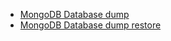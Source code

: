 - [MongoDB Database dump](./take_mongodb_dump.md)
- [MongoDB Database dump restore](./restore_mongodb_dump.md)
